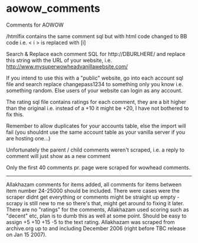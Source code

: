 # aowow_comments
Comments for AOWOW

/htmlfix contains the same comment sql but with html code changed to BB code i.e. < i > is replaced with [i]

Search & Replace each comment SQL for http://DBURLHERE/ and replace this string with the URL of your website, i.e. http://www.mysuperwowheadvanillawebsite.com/

If you intend to use this with a "public" website, go into each account sql file and search replace changepass1234 to something only you know i.e. something random. Else users of your website can login as any account.

The rating sql file contains ratings for each comment, they are a bit higher than the original i.e. instead of a +10 it might be +20, I have not bothered to fix this.

Remember to allow duplicates for your accounts table, else the import will fail (you shouldnt use the same account table as your vanilla server if you are hosting one...)

Unfortunately the parent / child comments weren't scraped, i.e. a reply to comment will just show as a new comment

Only the first 40 comments pr. page were scraped for wowhead comments.

----------

Allakhazam comments for items added, all comments for items between item number 24-25000 should be included. There were cases were the scraper didnt get everything or comments might be straight up empty - scrapy is still new to me so there's that, might get around to fixing it later. There are no "ratings" for the comments, Allakhazam used scoring such as "decent" etc, plan is to dumb this as well at some point. Should be easy to assign +5 +10 +15 -5 to the text rating. 
Allakhazam was scraped from archive.org up to and including December 2006 (right before TBC release on Jan 15 2007).



